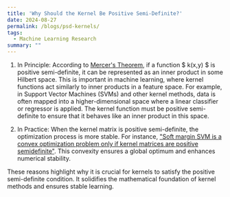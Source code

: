 ```yaml
---
title: 'Why Should the Kernel Be Positive Semi-Definite?'
date: 2024-08-27
permalink: /blogs/psd-kernels/
tags:
  - Machine Learning Research
summary: ""
---
```


1. In Principle: According to [Mercer's Theorem](https://en.wikipedia.org/wiki/Mercer%27s_theorem), if a function $ k(x,y) $ is positive semi-definite, it can be represented as an inner product in some Hilbert space. This is important in machine learning, where kernel functions act similarly to inner products in a feature space. For example, in Support Vector Machines (SVMs) and other kernel methods, data is often mapped into a higher-dimensional space where a linear classifier or regressor is applied. The kernel function must be positive semi-definite to ensure that it behaves like an inner product in this space.

2. In Practice: When the kernel matrix is positive semi-definite, the optimization process is more stable. For instance, ["Soft margin SVM is a convex optimization problem only if kernel matrices are positive semidefinite"](https://mseeger.github.io/files/pcml_notes.pdf#page=169.20). This convexity ensures a global optimum and enhances numerical stability.

These reasons highlight why it is crucial for kernels to satisfy the positive semi-definite condition.
It solidifies the mathematical foundation of kernel methods and ensures stable learning. 
